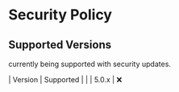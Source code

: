 # Security Policy

## Supported Versions


currently being supported with security updates.

| Version | Supported          |
| 
| 5.0.x   | :x:             
